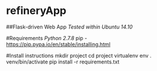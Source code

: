 # refineryApp
##Flask-driven Web App
*Tested within Ubuntu 14.10*

#Requirements
*Python 2.7.8*
pip - https://pip.pypa.io/en/stable/installing.html

#Install instructions
mkdir project
cd project
virtualenv env
. venv/bin/activate
pip install -r requirements.txt
  

